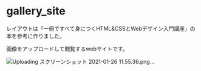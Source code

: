 # gallery_site

レイアウトは「一冊ですべて身につくHTML&CSSとWebデザイン入門講座」の本を参考に作りました。

画像をアップロードして閲覧するwebサイトです。

![Uploading スクリーンショット 2021-01-26 11.55.36.png…]()
